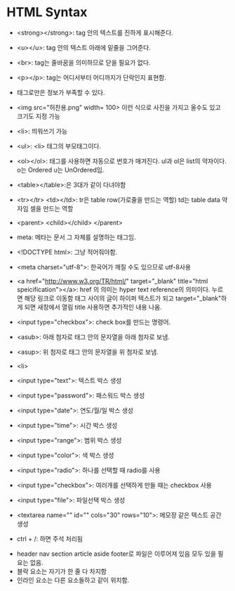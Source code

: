 # HTML Syntax

- &lt;strong&gt;&lt;/strong&gt;: tag 안의 텍스트를 진하게 표시해준다. 
- &lt;u&gt;&lt;/u&gt;: tag 안의 텍스트 아래에 밑줄을 그어준다. 
- &lt;br&gt;: tag는 줄바꿈을 의미하므로 닫을 필요가 없다. 
- &lt;p&gt;&lt;/p&gt;: tag는 어디서부터 어디까지가 단락인지 표현함. 


- 태그로만은 정보가 부족할 수 있다.
- &lt;img src="허찬용.png" width= 100&gt; 이런 식으로 사진을 가지고 올수도 있고 크기도 지정 가능
- &lt;li&gt;: 띄워쓰기 가능
- &lt;ul&gt;: &lt;li&gt; 태그의 부모태그이다.  
- &lt;ol&gt;&lt;/ol&gt;: 태그를 사용하면 자동으로 번호가 매겨진다. ul과 ol은 list의 약자이다. o는 Ordered u는 UnOrdered임.
- &lt;table&gt;&lt;/table&gt;:은 3대가 같이 다녀야함
- &lt;tr&gt;&lt;/tr&gt; &lt;td&gt;&lt;/td&gt;: tr은 table row(가로줄을 만드는 역할) td는 table data 약자임 셀을 만드는 역할
- &lt;parent&gt;  &lt;child&gt;&lt;/child&gt; &lt;/parent&gt;


- meta: 메타는 문서 그 자체를 설명하는 태그임.
- &lt;!DOCTYPE html&gt;: 그냥 적어줘야함. 
- &lt;meta charset="utf-8"&gt;: 한국어가 깨질 수도 있으므로 utf-8사용
- &lt;a href="http://www.w3.org/TR/html/" target="_blank" title="html speicification"&gt;&lt;/a&gt;: href 의 의미는 hyper text reference의 의미이다. 누르면 해당 링크로 이동함 태그 사이의 글이 하이퍼 텍스트가 되고 target="_blank"하게 되면 새창에서 열림 title 사용하면 추가적인 내용 나옴.

- &lt;input type="checkbox"&gt;: check box를 만드는 명령어.
- &lt;asub&gt;: 아래 첨자로 태그 안의 문자열을 아래 첨자로 보냄.
- &lt;asup&gt;: 위 첨자로 태그 안의 문자열을 위 첨자로 보냄.
- \<li\>

- &lt;input type="text"&gt;: 텍스트 박스 생성
- &lt;input type="password"&gt;: 패스워드 박스 생성
- &lt;input type="date"&gt;: 연도/월/일 박스 생성
- &lt;input type="time"&gt;: 시간 박스 생성
- &lt;input type="range"&gt;: 범위 박스 생성
- &lt;input type="color"&gt;: 색 박스 생성
- &lt;input type="radio"&gt;: 하나를 선택할 때 radio를 사용
- &lt;input type="checkbox"&gt;: 여러개를 선택하게 만들 때는 checkbox 사용
- &lt;input type="file"&gt;: 파일선택 박스 생성
- &lt;textarea name="" id="" cols="30" rows="10"&gt;: 메모장 같은 텍스트 공간 생성

- ctrl + /: 하면 주석 처리됨

* header nav section article aside footer로 파일은 이루어져 있음 모두 있을 필요는 없음.
* 블락 요소는 자기가 한 줄 다 차지함 
* 인라인 요소는 다른 요소들하고 같이 위치함. 
